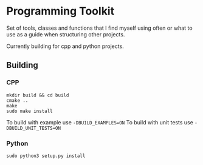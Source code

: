 # Programming Toolkit

Set of tools, classes and functions that I find myself using often or what to use as a guide when structuring other projects. 

Currently building for cpp and python projects.

## Building

### CPP
```
mkdir build && cd build
cmake ..
make
sudo make install
```

To build with example use ```-DBUILD_EXAMPLES=ON```
To build with unit tests use ```-DBUILD_UNIT_TESTS=ON```


### Python
```
sudo python3 setup.py install
```